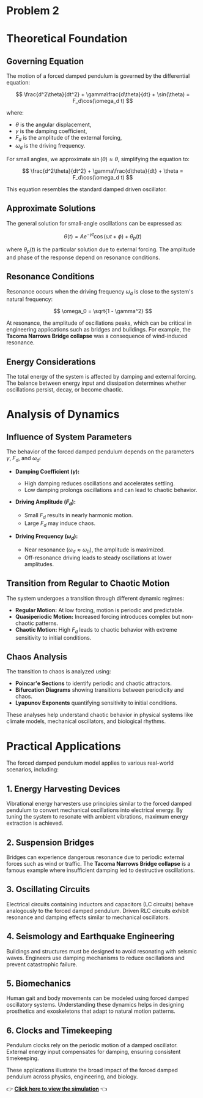 # Problem 2
# Theoretical Foundation

## Governing Equation

The motion of a forced damped pendulum is governed by the differential equation:

$$
\frac{d^2\theta}{dt^2} + \gamma\frac{d\theta}{dt} + \sin(\theta) = F_d\cos(\omega_d t)
$$

where:
- $\theta$ is the angular displacement,
- $\gamma$ is the damping coefficient,
- $F_d$ is the amplitude of the external forcing,
- $\omega_d$ is the driving frequency.

For small angles, we approximate $\sin(\theta) \approx \theta$, simplifying the equation to:

$$
\frac{d^2\theta}{dt^2} + \gamma\frac{d\theta}{dt} + \theta = F_d\cos(\omega_d t)
$$

This equation resembles the standard damped driven oscillator.

## Approximate Solutions

The general solution for small-angle oscillations can be expressed as:

$$
\theta(t) = A e^{-\gamma t} \cos(\omega t + \phi) + \theta_{p}(t)
$$

where $\theta_{p}(t)$ is the particular solution due to external forcing. The amplitude and phase of the response depend on resonance conditions.

## Resonance Conditions

Resonance occurs when the driving frequency $\omega_d$ is close to the system's natural frequency:

$$
\omega_0 = \sqrt{1 - \gamma^2}
$$

At resonance, the amplitude of oscillations peaks, which can be critical in engineering applications such as bridges and buildings. For example, the **Tacoma Narrows Bridge collapse** was a consequence of wind-induced resonance.

## Energy Considerations

The total energy of the system is affected by damping and external forcing. The balance between energy input and dissipation determines whether oscillations persist, decay, or become chaotic.











# Analysis of Dynamics

## Influence of System Parameters

The behavior of the forced damped pendulum depends on the parameters $\gamma$, $F_d$, and $\omega_d$:

- **Damping Coefficient ($\gamma$):**
  - High damping reduces oscillations and accelerates settling.
  - Low damping prolongs oscillations and can lead to chaotic behavior.

- **Driving Amplitude ($F_d$):**
  - Small $F_d$ results in nearly harmonic motion.
  - Large $F_d$ may induce chaos.

- **Driving Frequency ($\omega_d$):**
  - Near resonance ($\omega_d \approx \omega_0$), the amplitude is maximized.
  - Off-resonance driving leads to steady oscillations at lower amplitudes.

## Transition from Regular to Chaotic Motion

The system undergoes a transition through different dynamic regimes:

- **Regular Motion:** At low forcing, motion is periodic and predictable.
- **Quasiperiodic Motion:** Increased forcing introduces complex but non-chaotic patterns.
- **Chaotic Motion:** High $F_d$ leads to chaotic behavior with extreme sensitivity to initial conditions.

## Chaos Analysis

The transition to chaos is analyzed using:
- **Poincar\'e Sections** to identify periodic and chaotic attractors.
- **Bifurcation Diagrams** showing transitions between periodicity and chaos.
- **Lyapunov Exponents** quantifying sensitivity to initial conditions.

These analyses help understand chaotic behavior in physical systems like climate models, mechanical oscillators, and biological rhythms.








# Practical Applications

The forced damped pendulum model applies to various real-world scenarios, including:

## 1. Energy Harvesting Devices

Vibrational energy harvesters use principles similar to the forced damped pendulum to convert mechanical oscillations into electrical energy. By tuning the system to resonate with ambient vibrations, maximum energy extraction is achieved.

## 2. Suspension Bridges

Bridges can experience dangerous resonance due to periodic external forces such as wind or traffic. The **Tacoma Narrows Bridge collapse** is a famous example where insufficient damping led to destructive oscillations.

## 3. Oscillating Circuits

Electrical circuits containing inductors and capacitors (LC circuits) behave analogously to the forced damped pendulum. Driven RLC circuits exhibit resonance and damping effects similar to mechanical oscillators.

## 4. Seismology and Earthquake Engineering

Buildings and structures must be designed to avoid resonating with seismic waves. Engineers use damping mechanisms to reduce oscillations and prevent catastrophic failure.

## 5. Biomechanics

Human gait and body movements can be modeled using forced damped oscillatory systems. Understanding these dynamics helps in designing prosthetics and exoskeletons that adapt to natural motion patterns.

## 6. Clocks and Timekeeping

Pendulum clocks rely on the periodic motion of a damped oscillator. External energy input compensates for damping, ensuring consistent timekeeping.

These applications illustrate the broad impact of the forced damped pendulum across physics, engineering, and biology.

👉 **[Click here to view the simulation](simulation1.html)** 👈